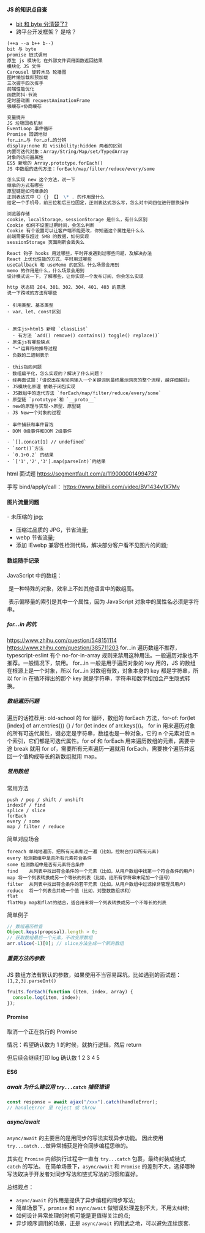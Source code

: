 #### JS 的知识点自查

- [bit 和 byte 分清楚了?](https://www.cnblogs.com/yueshangzuo/p/5889910.html)
- 跨平台开发框架？ 是啥？

```markdown
(++a --a b++ b--)
bit 与 byte
promise 链式调用
原生 js 模块化 在外部文件调用函数返回结果
模块化 JS 文件
Carousel 旋转木马 轮播图
图片懒加载和预加载
三次握手四次挥手
前端性能优化
函数防抖-节流
定时器动画 requestAnimationFrame
强缓存+协商缓存

变量提升
JS 垃圾回收机制
EventLoop 事件循环
Promise 回调地狱
for…in…与 for…of…的分辨
display:none 和 visibility:hidden 两者的区别
内置可迭代对象：Array/String/Map/set/TypedArray
对象的访问器属性
ES5 新增的 Array.prototype.forEach()
JS 中数组的迭代方法：forEach/map/filter/reduce/every/some

怎么实现 new 这个方法，说一下
继承的方式有哪些
原型链是如何继承的
正则表达式中（）{} 【】 \* . 的作用是什么
给定一个手机号，前三位和后三位固定，正则表达式怎么写，怎么对中间四位进行替换操作

浏览器存储
cookie，localStorage，sessionStorage 是什么，有什么区别
Cookie 如何不设置过期时间，会怎么判断
Cookie 有个设置可以让客户端不能更改，你知道这个属性是什么么
前端需要存超过 5MB 的数据，如何实现
sessionStorage 页面刷新会丢失么

React 钩子 hooks 用过哪些，平时开发遇到过哪些问题，及解决办法
React 上优化性能的方式，平时用过哪些
useCallback 和 useMemo 的区别，什么场景会用到
memo 的作用是什么，什么场景会用到
设计模式说一下，了解哪些，让你实现一个发布订阅，你会怎么实现

http 状态码 204、301、302、304、401、403 的意思
说一下跨域的方法有哪些
```

```
- 引用类型、基本类型
- var、let、const区别


- 原生js>html5 新增 `classList`
  - 有方法 `add() remove() contains() toggle() replace()`
- 原生js有哪些缺点
- "~"运算符的推导过程
- 负数的二进制表示

- this指向问题
- 数组扁平化，怎么实现的？解决了什么问题？
- 经典面试题：「请说出在淘宝网输入一个关键词到最终展示网页的整个流程，越详细越好」
- JS模块化原理 依赖于闭包实现
- JS数组中的迭代方法 `forEach/map/filter/reduce/every/some`
- 原型链 `prototype`和 `__proto__`
- new的原理与实现->原型、原型链
- JS New一个对象的过程

- 事件捕获和事件冒泡
- DOM 0级事件和DOM 2级事件

- `[].concat[1] // undefined`
- `sort()`方法
- `0.1+0.2` 的结果
- `['1','2','3'].map(parseInt)`的结果
```

html 面试题 https://segmentfault.com/a/1190000014994737

手写 bind/apply/call： https://www.bilibili.com/video/BV1434y1X7Mv

#### 图片流量问题

​- 未压缩的 jpg;

- 压缩过品质的 JPG，节省流量;
- webp 节省流量;
- 添加 IEwebp 兼容性检测代码，解决部分客户看不见图片的问题;

#### 数组随手记录

JavaScript 中的数组：

​ 是一种特殊的对象，效率上不如其他语言中的数组高。

​ 表示偏移量的索引是其中一个属性，因为 JavaScript 对象中的属性名必须是字符串。

##### for...in 的坑

https://www.zhihu.com/question/548151114
https://www.zhihu.com/question/385711203
for...in 遍历数组不推荐，typescript-eslint 有个 no-for-in-array 规则来禁用这种用法。一般遍历对象也不推荐。一般情况下，禁用。
for...in 一般是用于遍历对象的 key 用的，JS 的数组在根源上是一个对象，所以 for...in 对数组有效，对象本身的 key 都是字符串，所以 for in 在循环得出的那个 key 就是字符串，字符串和数字相加会产生隐式转换。

##### 数组遍历问题

遍历的话推荐用: old-school 的 for 循环，数组的 forEach 方法，for-of: for(let [index] of arr.entries()) {} / for (let index of arr.keys())。
for in 用来遍历对象的所有可迭代属性，键必定是字符串，数组也是一种对象，它的 n 个元素对应 n 个索引，它们都是可迭代属性。for of 和 forEach 用来遍历数组的元素，需要中途 break 就用 for of，需要所有元素遍历一遍就用 forEach，需要挨个遍历并返回一个值构成等长的新数组就用 map。

##### 常用数组

常用方法

```
push / pop / shift / unshift
indexOf / find
splice / slice
forEach
every / some
map / filter / reduce
```

简单对应场合

```
foreach	单纯地遍历，把所有元素都过一遍（比如，控制台打印所有元素)
every 检测数组中是否所有元素符合条件
some 检测数组中是否有元素符合条件
find	从列表中找出符合条件的一个元素（比如，从用户数组中找第一个符合条件的用户）
map	将一个列表转换成另一个等长的列表（比如，给所有字符串末尾加一个逗号）
filter	从列表中找出符合条件的若干元素（比如，从用户数组中过滤掉非管理员用户）
reduce	将一个列表合并成一个值（比如，对整数数组求和）
flat
flatMap	map和flat的结合，适合用来将一个列表转换成另一个不等长的列表
```

简单例子

```js
// 数组遍历检查
Object.keys(proposal).length > 0;
// 获取数组最后一个元素，不改变原数组
arr.slice(-1)[0]; // slice方法生成一个新的数组
```

##### 重要方法的参数

JS 数组方法有默认的参数，如果使用不当容易踩坑。比如遇到的面试题：`[1,2,3].parseInt()`

```js
fruits.forEach(function (item, index, array) {
  console.log(item, index);
});
```

#### Promise

取消一个正在执行的 Promise

情况：希望确认数为 1 的时候，就执行逻辑，然后 return

但后续会继续打印 log 确认数 1 2 3 4 5

#### ES6

##### await 为什么建议用 `try...catch` 捕获错误

```js
const response = await ajax("/xxx").catch(handleError);
// handleError 里 reject 或 throw
```

##### async/await

`async/await` 的主要目的是用同步的写法实现异步功能。
因此使用`try...catch...`做异常捕获是符合同步编程思维的。

其实在 `Promise` 内部执行过程中一直有 `try...catch` 包裹，最终封装成链式 `catch` 的写法。
在简单场景下，`async/await` 和 `Promise` 的差别不大，选择哪种写法取决于开发者对同步写法和链式写法的习惯和喜好。

总结观点：

- `async/await` 的作用是提供了异步编程的同步写法;
- 简单场景下，`promise` 和 `async/await` 做错误处理差别不大，不用太纠结;
- 如何设计异常处理的时机可能是更值得关注的点;
- 异步顺序调用的场景，正是 `async/await` 的用武之地，可以避免连续嵌套.
